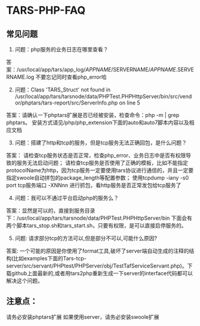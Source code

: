 # TARS-PHP-FAQ

## 常见问题

1. 问题：php服务的业务日志在哪里查看？

答案：/usr/local/app/tars/app_log/$APPNAME/$SERVERNAME/$APPNAME.$SERVERNAME.log 
不要忘记同时查看php_error哈

2. 问题：Class 'TARS_Struct' not found in /usr/local/app/tars/tarsnode/data/PHPTest.PHPHttpServer/bin/src/vendor/phptars/tars-report/src/ServerInfo.php on line 5

答案：请确认一下phptars扩展是否已经被安装，检查命令：php -m | grep phptars。 安装方式请见/php/php_extension下面的auto和auto7脚本内容以及相应文档

3. 问题：搭建了http和tcp的服务，但是tcp服务无法正确回包，是什么问题？

答案：
请检查tcp服务状态是否正常，检查php_error、业务日志中是否有权限导致的服务无法启动问题；
请检查tcp服务是否使用了正确的模板，比如不能指定protocolName为http，因为tcp服务一定要使用tars协议进行通信的，并且一定要指定swoole自动拼包的package_length等配置参数；
使用tcpdump -iany -s0 port tcp服务端口 -XNNnn 进行抓包，看http服务是否正常发包给tcp服务了

4. 问题：我可以不通过平台启动php的服务么？

答案：显然是可以的，直接到服务目录下：/usr/local/app/tars/tarsnode/data/PHPTest.PHPHttpServer/bin
下面会有两个脚本tars_stop.sh和tars_start.sh，只要有权限，是可以直接启停服务的。


5. 问题: 请求部分tcp的方法可以,但是部分不可以,可能什么原因?

答案: 一个可能的原因是你使用了format工具,破坏了server端自动生成的注释的结构(比如examples下面的Tars-tcp-server/src/servant/PHPtest/PHPServer/obj/TestTafServiceServant.php)。下载github上面最新的,或者用tars2php重新生成一下server的interface代码都可以解决这个问题。


## 注意点：

请务必安装phptars扩展
如果使用server，请务必安装swoole扩展